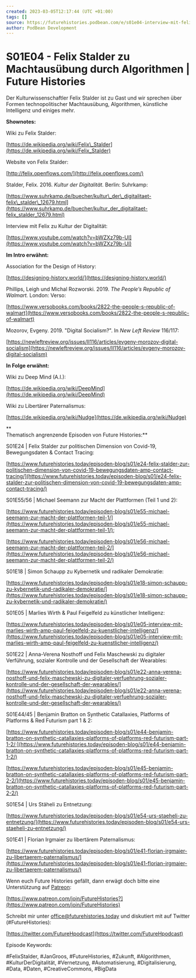 ```yaml
---
created: 2023-03-05T12:17:44 (UTC +01:00)
tags: []
source: https://futurehistories.podbean.com/e/s01e04-interview-mit-felix-stalder/
author: PodBean Development
---
```


# S01E04 - Felix Stalder zu Machtausübung durch Algorithmen | Future Histories

Der Kulturwissenschaftler Felix Stalder ist zu Gast und wir sprechen über Formen technopolitischer Machtausübung, Algorithmen, künstliche Intelligenz und einiges mehr.

  
**Shownotes:**

  
Wiki zu Felix Stalder:

[https://de.wikipedia.org/wiki/Felix\_Stalder](https://de.wikipedia.org/wiki/Felix_Stalder)

  
Website von Felix Stalder:

[http://felix.openflows.com/](http://felix.openflows.com/)

  
Stalder, Felix. 2016. _Kultur der Digitalität._ Berlin: Suhrkamp:

[https://www.suhrkamp.de/buecher/kultur\_der\_digitalitaet-felix\_stalder\_12679.html](https://www.suhrkamp.de/buecher/kultur_der_digitalitaet-felix_stalder_12679.html)

  
Interview mit Felix zu Kultur der Digitalität:

[https://www.youtube.com/watch?v=bWZXz79b-UI](https://www.youtube.com/watch?v=bWZXz79b-UI)

  
**Im Intro erwähnt:**

  
Association for the Design of History:

[https://designing-history.world/](https://designing-history.world/)

  
Phillips, Leigh und Michal Rozworski. 2019. _The People’s Republic of Walmart._ London: Verso:

[https://www.versobooks.com/books/2822-the-people-s-republic-of-walmart](https://www.versobooks.com/books/2822-the-people-s-republic-of-walmart)

  
Mozorov, Evgeny. 2019. "Digital Socialism?". In _New Left Review_ 116/117:

[https://newleftreview.org/issues/II116/articles/evgeny-morozov-digital-socialism](https://newleftreview.org/issues/II116/articles/evgeny-morozov-digital-socialism)

  
**In Folge erwähnt:**

  
Wiki zu Deep Mind (A.I.):

[https://de.wikipedia.org/wiki/DeepMind](https://de.wikipedia.org/wiki/DeepMind)

  
Wiki zu Libertärer Paternalismus:

[https://de.wikipedia.org/wiki/Nudge](https://de.wikipedia.org/wiki/Nudge)

**  
Thematisch angrenzende Episoden von Future Histories:**

  
S01E24 | Felix Stalder zur politischen Dimension von Covid-19, Bewegungsdaten & Contact Tracing:

[https://www.futurehistories.today/episoden-blog/s01/e24-felix-stalder-zur-politischen-dimension-von-covid-19-bewegungsdaten-amp-contact-tracing/](https://www.futurehistories.today/episoden-blog/s01/e24-felix-stalder-zur-politischen-dimension-von-covid-19-bewegungsdaten-amp-contact-tracing/)

  
S01E55/56 | Michael Seemann zur Macht der Plattformen (Teil 1 und 2):

[https://www.futurehistories.today/episoden-blog/s01/e55-michael-seemann-zur-macht-der-plattformen-teil-1/](https://www.futurehistories.today/episoden-blog/s01/e55-michael-seemann-zur-macht-der-plattformen-teil-1/);

[https://www.futurehistories.today/episoden-blog/s01/e56-michael-seemann-zur-macht-der-plattformen-teil-2/](https://www.futurehistories.today/episoden-blog/s01/e56-michael-seemann-zur-macht-der-plattformen-teil-2/)

  
S01E18 | Simon Schaupp zu Kybernetik und radikaler Demokratie:

[https://www.futurehistories.today/episoden-blog/s01/e18-simon-schaupp-zu-kybernetik-und-radikaler-demokratie/](https://www.futurehistories.today/episoden-blog/s01/e18-simon-schaupp-zu-kybernetik-und-radikaler-demokratie/)

  
S01E05 | Marlies Wirth & Paul Feigelfeld zu künstlicher Intelligenz:

[https://www.futurehistories.today/episoden-blog/s01/e05-interview-mit-marlies-wirth-amp-paul-feigelfeld-zu-kuenstlicher-intelligenz/](https://www.futurehistories.today/episoden-blog/s01/e05-interview-mit-marlies-wirth-amp-paul-feigelfeld-zu-kuenstlicher-intelligenz/)

  
S01E22 | Anna-Verena Nosthoff und Felix Maschewski zu digitaler Verführung, sozialer Kontrolle und der Gesellschaft der Wearables:

[https://www.futurehistories.today/episoden-blog/s01/e22-anna-verena-nosthoff-und-felix-maschewski-zu-digitaler-verfuehrung-sozialer-kontrolle-und-der-gesellschaft-der-wearables/](https://www.futurehistories.today/episoden-blog/s01/e22-anna-verena-nosthoff-und-felix-maschewski-zu-digitaler-verfuehrung-sozialer-kontrolle-und-der-gesellschaft-der-wearables/)

  
S01E44/45 | Benjamin Bratton on Synthetic Catallaxies, Platforms of Platforms & Red Futurism part 1 & 2:

[https://www.futurehistories.today/episoden-blog/s01/e44-benjamin-bratton-on-synthetic-catallaxies-platforms-of-platforms-red-futurism-part-1-2/;](https://www.futurehistories.today/episoden-blog/s01/e44-benjamin-bratton-on-synthetic-catallaxies-platforms-of-platforms-red-futurism-part-1-2/)

[https://www.futurehistories.today/episoden-blog/s01/e45-benjamin-bratton-on-synthetic-catallaxies-platforms-of-platforms-red-futurism-part-2-2/](https://www.futurehistories.today/episoden-blog/s01/e45-benjamin-bratton-on-synthetic-catallaxies-platforms-of-platforms-red-futurism-part-2-2/)

  
S01E54 | Urs Stäheli zu Entnetzung:

[https://www.futurehistories.today/episoden-blog/s01/e54-urs-staeheli-zu-entnetzung/](https://www.futurehistories.today/episoden-blog/s01/e54-urs-staeheli-zu-entnetzung/)

  
S01E41 | Florian Irgmaier zu libertärem Paternalismus:

[https://www.futurehistories.today/episoden-blog/s01/e41-florian-irgmaier-zu-libertaerem-paternalismus/](https://www.futurehistories.today/episoden-blog/s01/e41-florian-irgmaier-zu-libertaerem-paternalismus/)

  
Wenn euch Future Histories gefällt, dann erwägt doch bitte eine Unterstützung auf [Patreon](https://www.patreon.com/join/FutureHistories):

[https://www.patreon.com/join/FutureHistories?](https://www.patreon.com/join/FutureHistories)

Schreibt mir unter [office@futurehistories.today](mailto:office@futurehistories.today) und diskutiert mit auf Twitter (#FutureHistories):

[https://twitter.com/FutureHpodcast](https://twitter.com/FutureHpodcast)

Episode Keywords:

  
#FelixStalder, #JanGroos, #FutureHistories, #Zukunft, #Algorithmen, #KulturDerDigitalität, #Vernetzung, #Automatisierung, #Digitalisierung, #Data, #Daten, #CreativeCommons, #BigData
